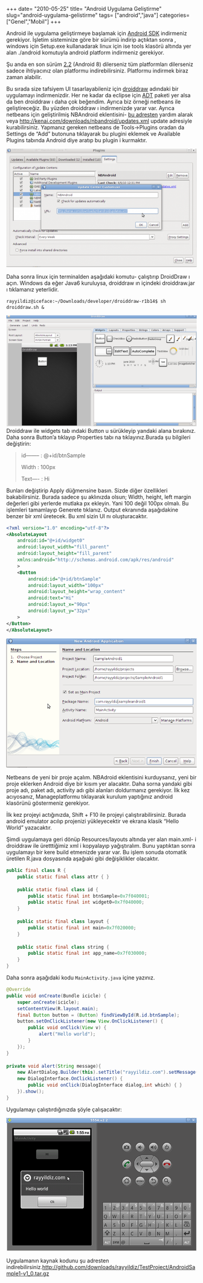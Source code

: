 +++
date= "2010-05-25"
title= "Android Uygulama Geliştirme"
slug="android-uygulama-gelistirme"
tags= ["android","java"]
categories= ["Genel","Mobil"]
+++


Android ile uygulama geliştirmeye başlamak için [Android SDK](http://developer.android.com/sdk/index.html) indirmeniz gerekiyor. İşletim sisteminize göre bir sürümü indirip açtıktan sonra , windows için Setup.exe kullanadarak linux için ise tools klasörü altında yer alan ./android komutuyla android platform indirmeniz gerekiyor.

Şu anda en son sürüm [2.2](http://developer.android.com/sdk/android-2.2.html) (Android 8) dilerseniz tüm platformları dilerseniz sadece ihtiyacınız olan platformu indirebilirsiniz. Platformu indirmek biraz zaman alabilir.

Bu sırada size tafsiyem UI tasarlayabileniz için [droiddraw](http://www.droiddraw.org/) adındaki bir uygulamayı indirmenizdir. Her ne kadar da eclipse için [ADT](http://developer.android.com/sdk/eclipse-adt.html) paketi yer alsa da ben droiddraw ı daha çok beğendim. Ayrıca biz örneği netbeans ile geliştireceğiz. Bu yüzden droiddraw ı indirmenizde yarar var. Ayrıca netbeans için geliştirilmiş NBAndroid eklentisini- [bu adresten](http://wiki.netbeans.org/IntroAndroidDevNetBeans) yardım alarak veya <http://kenai.com/downloads/nbandroid/updates.xml> update adresiyle kurabilirsiniz. Yapmanız gereken netbeans de Tools->Plugins oradan da Settings de “Add” butonuna tıklayarak bu plugini eklemek ve Available Plugins tabında Android diye aratıp bu plugin i kurmaktır.

![Nbandroid Plugin Install](/images/nbandroid_plugin_install-e1275732394906.png)

Daha sonra linux için terminalden aşağıdaki komutu- çalıştırıp DroidDraw ı açın. Windows da eğer Java6 kuruluysa, droiddraw ın içindeki droiddraw.jar ı tıklamanız yeterlidir.

	rayyildiz@iceface:~/Downloads/developer/droiddraw-r1b14$ sh droiddraw.sh &
	
![Droiddraw](/images/droiddraw1.png)
Droiddraw ile widgets tab ındaki Button u sürükleyip yandaki alana bırakınız. Daha sonra Button’a tıklayıp Properties tabı na tıklayınız.Burada şu bilgileri değiştirin:

>id——– : @+id/btnSample
>
>Width : 100px
>
>Text—- : Hi

Bunları değiştirip Apply düğmensine basın. Sizde diğer özellikleri bakabilirsiniz. Burada sadece şu aklınızda olsun; Width, height, left margin değerleri gibi yerlerde mutlaka px ekleyin. Yani 100 değil 100px olmalı. Bu işlemleri tamamlayıp Generete tıklanız. Output ekranında aşağıdakine benzer bir xml üretecek. Bu xml sizin UI nı oluşturacaktır.

```xml
<?xml version="1.0" encoding="utf-8"?>
<AbsoluteLayout
	android:id="@+id/widget0"
	android:layout_width="fill_parent"
	android:layout_height="fill_parent"
	xmlns:android="http://schemas.android.com/apk/res/android"
	>
	<Button
		android:id="@+id/btnSample"
		android:layout_width="100px"
		android:layout_height="wrap_content"
		android:text="Hi"
		android:layout_x="90px"
		android:layout_y="32px"
	>
</Button>
</AbsoluteLayout>
```
	
![Android New Project](/images/android_new_project1.png)

Netbeans de yeni bir proje açalım. NBAdroid eklentisini kurduysanız, yeni bir proje eklerken Android diye bir kısım yer alacaktır. Daha sorna yandaki gibi proje adı, paket adı, activity adı gibi alanları doldurmanız gerekiyor. İlk kez acıyosanız, Manageplatformu tıklayarak kurulum yaptığınız android klasörünü göstermeniz gerekiyor.

İlk kez projeyi actığınızda, Shift + F10 ile projeyi çalıştırabilirsiniz. Burada android emulator acılıp projenizi yükleyecektir ve ekrana klasik “Hello World” yazacaktır.

Şimdi uygulamaya geri dönüp Resources/layouts altında yer alan main.xml- i droiddraw ile üretttiğimiz xml i kopyalayıp yağıştıralım. Bunu yaptıktan sonra uygulamayı bir kere build etmenizde yarar var. Bu işlem sonuda otomatik üretilen R.java dosyasında aşağıaki gibi değişiklikler olacaktır.

```java
public final class R {
	public static final class attr { }

	public static final class id {
		public static final int btnSample=0x7f040001;
		public static final int widget0=0x7f040000;
	}

	public static final class layout {
		public static final int main=0x7f020000;
	}

	public static final class string {
		public static final int app_name=0x7f030000;
	}
}
```

Daha sonra aşağıdaki kodu ```MainActivity.java``` içine yazınız.

```java
@Override
public void onCreate(Bundle icicle) {
	super.onCreate(icicle);
	setContentView(R.layout.main);
	final Button button = (Button) findViewById(R.id.btnSample);
	button.setOnClickListener(new View.OnClickListener() {
		public void onClick(View v) {
			alert("Hello world");
		}
	});
}

private void alert(String message){
	new AlertDialog.Builder(this).setTitle("rayyildiz.com").setMessage(message).setNeutralButton("Ok",
	new DialogInterface.OnClickListener() {
		public void onClick(DialogInterface dialog,int which) { }
	}).show();
}
```

Uygulamayı çalıştırdığınızda şöyle çalışacaktır:

![Application Run](/images/application_run1.png)

Uygulamanın kaynak kodunu şu adresten indirebilirsiniz.<http://github.com/downloads/rayyildiz/TestProject/AndroidSample1-v1_0.tar.gz>